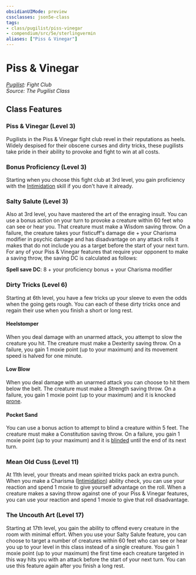 ```yaml
---
obsidianUIMode: preview
cssclasses: json5e-class
tags:
- class/pugilist/piss-vinegar
- compendium/src/5e/sterlingvermin
aliases: ["Piss & Vinegar"]
---
```

# Piss & Vinegar
*[Pugilist](./pugilist-sterlingvermin.md#): Fight Club*  
*Source: The Pugilist Class*  


## Class Features

### Piss & Vinegar (Level 3)

Pugilists in the Piss & Vinegar fight club revel in their reputations as heels. Widely despised for their obscene curses and dirty tricks, these pugilists take pride in their ability to provoke and fight to win at all costs.

### Bonus Proficiency (Level 3)

Starting when you choose this fight club at 3rd level, you gain proficiency with the [Intimidation](../../Rules%20&%20Options/5e%20Rules/skills.md##Intimidation) skill if you don't have it already.

### Salty Salute (Level 3)

Also at 3rd level, you have mastered the art of the enraging insult. You can use a bonus action on your turn to provoke a creature within 60 feet who can see or hear you. That creature must make a Wisdom saving throw. On a failure, the creature takes your fisticuff's damage die + your Charisma modifier in psychic damage and has disadvantage on any attack rolls it makes that do not include you as a target before the start of your next turn. For any of your Piss & Vinegar features that require your opponent to make a saving throw, the saving DC is calculated as follows:

**Spell save DC**: 8 + your proficiency bonus + your Charisma modifier

### Dirty Tricks (Level 6)

Starting at 6th level, you have a few tricks up your sleeve to even the odds when the going gets rough. You can each of these dirty tricks once and regain their use when you finish a short or long rest.

#### Heelstomper

When you deal damage with an unarmed attack, you attempt to slow the creature you hit. The creature must make a Dexterity saving throw. On a failure, you gain 1 moxie point (up to your maximum) and its movement speed is halved for one minute.

#### Low Blow

When you deal damage with an unarmed attack you can choose to hit them below the belt. The creature must make a Strength saving throw. On a failure, you gain 1 moxie point (up to your maximum) and it is knocked [prone](../../Rules%20&%20Options/5e%20Rules/conditions.md##prone).

#### Pocket Sand

You can use a bonus action to attempt to blind a creature within 5 feet. The creature must make a Constitution saving throw. On a failure, you gain 1 moxie point (up to your maximum) and it is [blinded](../../Rules%20&%20Options/5e%20Rules/conditions.md##blinded) until the end of its next turn.

### Mean Old Cuss (Level 11)

At 11th level, your threats and mean spirited tricks pack an extra punch. When you make a Charisma ([Intimidation](../../Rules%20&%20Options/5e%20Rules/skills.md.md##Intimidation)) ability check, you can use your reaction and spend 1 moxie to give yourself advantage on the roll. When a creature makes a saving throw against one of your Piss & Vinegar features, you can use your reaction and spend 1 moxie to give that roll disadvantage.

### The Uncouth Art (Level 17)

Starting at 17th level, you gain the ability to offend every creature in the room with minimal effort. When you use your Salty Salute feature, you can choose to target a number of creatures within 60 feet who can see or hear you up to your level in this class instead of a single creature. You gain 1 moxie point (up to your maximum) the first time each creature targeted in this way hits you with an attack before the start of your next turn. You can use this feature again after you finish a long rest.